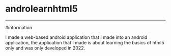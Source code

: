 # androlearnhtml5
<hr>
#information
<p>
I made a web-based android application that I made into an android application, the application that I made is about learning the basics of html5 only and was only developed in 2022.
</p>
